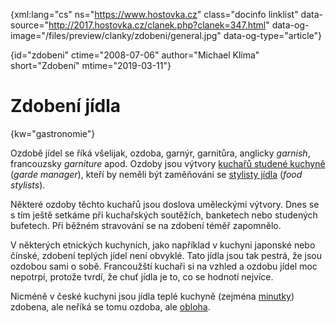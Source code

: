 
{xml:lang="cs" ns="https://www.hostovka.cz" class="docinfo linklist" data-source="http://2017.hostovka.cz/clanek.php?clanek=347.html" data-og-image="/files/preview/clanky/zdobeni/general.jpg" data-og-type="article"}

{id="zdobeni" ctime="2008-07-06" author="Michael Klíma" short="Zdobení" mtime="2019-03-11"}

# Zdobení jídla

<!-- generated attribute kw by user_udpatekw.sh on 2019-03-11, do not edit -->

{kw="gastronomie"}

Ozdobě jídel se říká všelijak, ozdoba, garnýr, garnitůra, anglicky _garnish_, francouzsky _garniture_ apod. Ozdoby jsou výtvory [kuchařů studené kuchyně][1] (_garde manager_), kteří by neměli být zaměňováni se [stylisty jídla][2] (_food stylists_).

Některé ozdoby těchto kuchařů jsou doslova uměleckými výtvory. Dnes se s tím ještě setkáme při kuchařských soutěžích, banketech nebo studených bufetech. Při běžném stravování se na zdobení téměř zapomnělo.

V některých etnických kuchyních, jako například v kuchyni japonské nebo čínské, zdobení teplých jídel není obvyklé. Tato jídla jsou tak pestrá, že jsou ozdobou sami o sobě. Francoužští kuchaři si na vzhled a ozdobu jídel moc nepotrpí, protože tvrdí, že chuť jídla je to, co se hodnotí nejvíce.

Nicméně v české kuchyni jsou jídla teplé kuchyně (zejména [minutky][3]) zdobena, ale neříká se tomu ozdoba, ale [obloha][4].

 [1]: /garde_manager
 [2]: /food_styling
 [3]: /minutky
 [4]: /obloha
